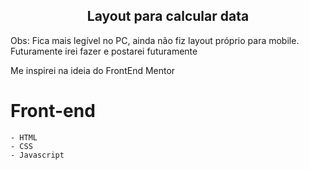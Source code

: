 <h2 align="center"> Layout para calcular data </h2>
<p> Obs: Fica mais legível no PC, ainda não fiz layout próprio para mobile. Futuramente irei fazer e postarei futuramente </p>
<p>Me inspirei na ideia do FrontEnd Mentor</p>

# Front-end
    - HTML
    - CSS
    - Javascript